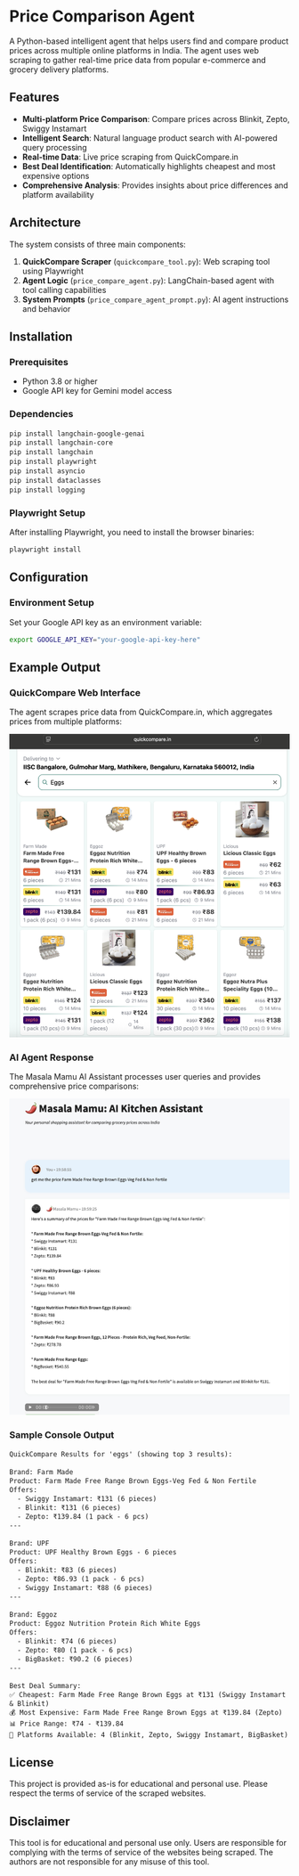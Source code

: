 # Price Comparison Agent

A Python-based intelligent agent that helps users find and compare product prices across multiple online platforms in India. The agent uses web scraping to gather real-time price data from popular e-commerce and grocery delivery platforms.

## Features

- **Multi-platform Price Comparison**: Compare prices across Blinkit, Zepto, Swiggy Instamart
- **Intelligent Search**: Natural language product search with AI-powered query processing
- **Real-time Data**: Live price scraping from QuickCompare.in
- **Best Deal Identification**: Automatically highlights cheapest and most expensive options
- **Comprehensive Analysis**: Provides insights about price differences and platform availability

## Architecture

The system consists of three main components:

1. **QuickCompare Scraper** (`quickcompare_tool.py`): Web scraping tool using Playwright
2. **Agent Logic** (`price_compare_agent.py`): LangChain-based agent with tool calling capabilities
3. **System Prompts** (`price_compare_agent_prompt.py`): AI agent instructions and behavior

## Installation

### Prerequisites

- Python 3.8 or higher
- Google API key for Gemini model access

### Dependencies

```bash
pip install langchain-google-genai
pip install langchain-core
pip install langchain
pip install playwright
pip install asyncio
pip install dataclasses
pip install logging
```

### Playwright Setup

After installing Playwright, you need to install the browser binaries:

```bash
playwright install
```

## Configuration

### Environment Setup

Set your Google API key as an environment variable:

```bash
export GOOGLE_API_KEY="your-google-api-key-here"
```

## Example Output

### QuickCompare Web Interface
The agent scrapes price data from QuickCompare.in, which aggregates prices from multiple platforms:

![QuickCompare Interface](./images/quickcompare-site.png)


### AI Agent Response
The Masala Mamu AI Assistant processes user queries and provides comprehensive price comparisons:

![QuickCompare Interface](./images/AgentResponse.png)


### Sample Console Output

```
QuickCompare Results for 'eggs' (showing top 3 results):

Brand: Farm Made
Product: Farm Made Free Range Brown Eggs-Veg Fed & Non Fertile
Offers:
  - Swiggy Instamart: ₹131 (6 pieces)
  - Blinkit: ₹131 (6 pieces)  
  - Zepto: ₹139.84 (1 pack - 6 pcs)
---

Brand: UPF
Product: UPF Healthy Brown Eggs - 6 pieces
Offers:
  - Blinkit: ₹83 (6 pieces)
  - Zepto: ₹86.93 (1 pack - 6 pcs)
  - Swiggy Instamart: ₹88 (6 pieces)
---

Brand: Eggoz
Product: Eggoz Nutrition Protein Rich White Eggs
Offers:
  - Blinkit: ₹74 (6 pieces)
  - Zepto: ₹80 (1 pack - 6 pcs)
  - BigBasket: ₹90.2 (6 pieces)
---

Best Deal Summary:
✅ Cheapest: Farm Made Free Range Brown Eggs at ₹131 (Swiggy Instamart & Blinkit)
💰 Most Expensive: Farm Made Free Range Brown Eggs at ₹139.84 (Zepto)
📊 Price Range: ₹74 - ₹139.84
🛒 Platforms Available: 4 (Blinkit, Zepto, Swiggy Instamart, BigBasket)
```

## License

This project is provided as-is for educational and personal use. Please respect the terms of service of the scraped websites.

## Disclaimer

This tool is for educational and personal use only. Users are responsible for complying with the terms of service of the websites being scraped. The authors are not responsible for any misuse of this tool.